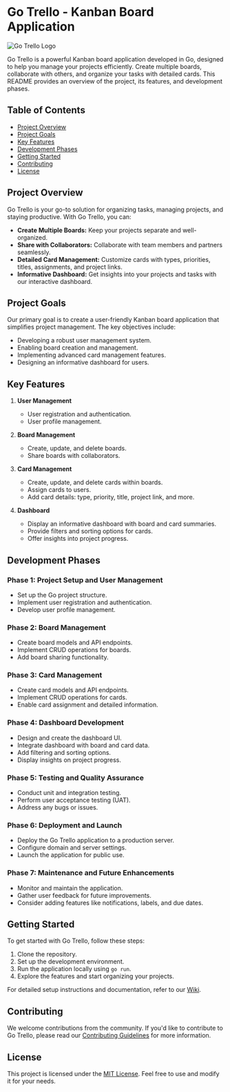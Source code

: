 # Go Trello - Kanban Board Application

![Go Trello Logo](https://cdn-icons-png.flaticon.com/512/10435/10435130.png)

Go Trello is a powerful Kanban board application developed in Go, designed to help you manage your projects efficiently. Create multiple boards, collaborate with others, and organize your tasks with detailed cards. This README provides an overview of the project, its features, and development phases.

## Table of Contents
- [Project Overview](#project-overview)
- [Project Goals](#project-goals)
- [Key Features](#key-features)
- [Development Phases](#development-phases)
- [Getting Started](#getting-started)
- [Contributing](#contributing)
- [License](#license)

## Project Overview

Go Trello is your go-to solution for organizing tasks, managing projects, and staying productive. With Go Trello, you can:

- **Create Multiple Boards:** Keep your projects separate and well-organized.
- **Share with Collaborators:** Collaborate with team members and partners seamlessly.
- **Detailed Card Management:** Customize cards with types, priorities, titles, assignments, and project links.
- **Informative Dashboard:** Get insights into your projects and tasks with our interactive dashboard.

## Project Goals

Our primary goal is to create a user-friendly Kanban board application that simplifies project management. The key objectives include:

- Developing a robust user management system.
- Enabling board creation and management.
- Implementing advanced card management features.
- Designing an informative dashboard for users.

## Key Features

1. **User Management**
   - User registration and authentication.
   - User profile management.

2. **Board Management**
   - Create, update, and delete boards.
   - Share boards with collaborators.

3. **Card Management**
   - Create, update, and delete cards within boards.
   - Assign cards to users.
   - Add card details: type, priority, title, project link, and more.

4. **Dashboard**
   - Display an informative dashboard with board and card summaries.
   - Provide filters and sorting options for cards.
   - Offer insights into project progress.

## Development Phases

### Phase 1: Project Setup and User Management
- Set up the Go project structure.
- Implement user registration and authentication.
- Develop user profile management.

### Phase 2: Board Management
- Create board models and API endpoints.
- Implement CRUD operations for boards.
- Add board sharing functionality.

### Phase 3: Card Management
- Create card models and API endpoints.
- Implement CRUD operations for cards.
- Enable card assignment and detailed information.

### Phase 4: Dashboard Development
- Design and create the dashboard UI.
- Integrate dashboard with board and card data.
- Add filtering and sorting options.
- Display insights on project progress.

### Phase 5: Testing and Quality Assurance
- Conduct unit and integration testing.
- Perform user acceptance testing (UAT).
- Address any bugs or issues.

### Phase 6: Deployment and Launch
- Deploy the Go Trello application to a production server.
- Configure domain and server settings.
- Launch the application for public use.

### Phase 7: Maintenance and Future Enhancements
- Monitor and maintain the application.
- Gather user feedback for future improvements.
- Consider adding features like notifications, labels, and due dates.

## Getting Started

To get started with Go Trello, follow these steps:

1. Clone the repository.
2. Set up the development environment.
3. Run the application locally using `go run`.
4. Explore the features and start organizing your projects.

For detailed setup instructions and documentation, refer to our [Wiki](link_to_wiki).

## Contributing

We welcome contributions from the community. If you'd like to contribute to Go Trello, please read our [Contributing Guidelines](link_to_contributing_guidelines) for more information.

## License

This project is licensed under the [MIT License](link_to_license). Feel free to use and modify it for your needs.
